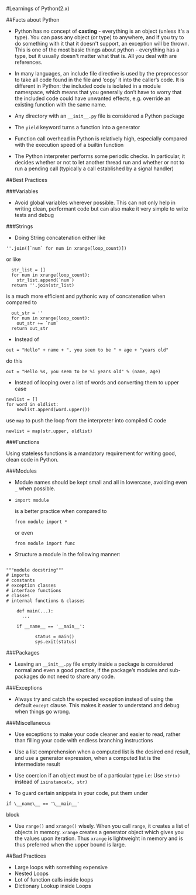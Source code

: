 #Learnings of Python(2.x)

##Facts about Python
* Python has no concept of **casting** - everything is an object (unless it's a type). You can pass any object (or type) to anywhere, and if you try to do something with it that it doesn't support, an exception will be thrown. This is one of the most basic things about python - everything has a type, but it usually doesn't matter what that is. All you deal with are references.

* In many languages, an include file directive is used by the preprocessor to take all code found in the file and ‘copy’ it into the caller’s code. It is different in Python: the included code is isolated in a module namespace, which means that you generally don’t have to worry that the included code could have unwanted effects, e.g. override an existing function with the same name.

* Any directory with an `__init__.py` file is considered a Python package

* The `yield` keyword turns a function into a generator

* Function call overhead in Python is relatively high, especially compared with the execution speed of a builtin function

* The Python interpreter performs some periodic checks. In particular, it decides whether or not to let another thread run and whether or not to run a pending call (typically a call established by a signal handler)


##Best Practices

###Variables

* Avoid global variables wherever possible. This can not only help in writing clean, performant code but can also make it very simple to write tests and debug

###Strings

* Doing String concatenation either like 
<pre><code>''.join([`num` for num in xrange(loop_count)])</code></pre>
or like
<pre><code>  str_list = []
  for num in xrange(loop_count):
    str_list.append(`num`)
  return ''.join(str_list)
</code></pre>
is a much more efficient and pythonic way of concatenation when compared to
<pre><code>  out_str = ''
  for num in xrange(loop_count):
    out_str += `num`
  return out_str
</code></pre>

* Instead of 
<pre><code>out = "Hello" + name + ", you seem to be " + age + "years old"</code></pre>
do this 
<pre><code>out = "Hello %s, you seem to be %i years old" % (name, age)</code></pre>

* Instead of looping over a list of words and converting them to upper case
<pre><code>newlist = []
for word in oldlist:
    newlist.append(word.upper())
</code></pre>
use ```map``` to push the loop from the interpreter into compiled C code
<pre><code>newlist = map(str.upper, oldlist)</code></pre>

###Functions

Using stateless functions is a mandatory requirement for writing good, clean code in Python.

###Modules

* Module names should be kept small and all in lowercase, avoiding even 	  `_` when possible.


*	<pre><code>import module</code></pre> is a better practice when compared to <pre><code>from module import *</code></pre> or even <pre><code>from module import func</code></pre>

* Structure a module in the following manner:
<pre><code>
"""module docstring"""
# imports
# constants
# exception classes
# interface functions
# classes
# internal functions & classes

    def main(...):
  	  ...

	if __name__ == '__main__':

    	   status = main()
    	   sys.exit(status)
</code></pre>

###Packages

* Leaving an `__init__.py` file empty inside a package is considered normal and even a good practice, if the package’s modules and sub-packages do not need to share any code.

###Exceptions

* Always try and catch the expected exception instead of using the default ```except``` clause. This makes it easier to understand and debug when things go wrong.

###Miscellaneous

* Use exceptions to make your code cleaner and easier to read, rather than filling your code with endless branching instructions

* Use a list comprehension when a computed list is the desired end result, and use a generator expression, when a computed list is the intermediate result

* Use coercion if an object must be of a particular type i.e:
Use `str(x)` instead of `isinstance(x, str)`

* To guard certain snippets in your code, put them under 
<pre><code>if \__name\__ == '\__main__'</code></pre> block

* Use ```range()``` and ```xrange()``` wisely.  When you call ```range```, it creates a list of objects in memory. ```xrange``` creates a generator object which gives you the values upon iteration. Thus ```xrange``` is lightweight in memory and is thus preferred when the upper bound is large.


##Bad Practices

* Large loops with something expensive
* Nested Loops
* Lot of function calls inside loops
* Dictionary Lookup inside Loops
